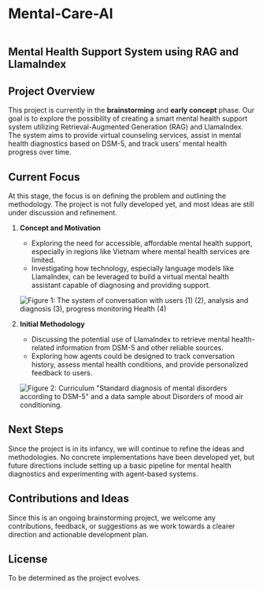 # Mental-Care-AI
<p align="center">
  <img src="https://media.post.rvohealth.io/wp-content/uploads/sites/3/2021/03/609849-mental-health-hub-1200x628-facebook.jpg" alt="">
</p>

## Mental Health Support System using RAG and LlamaIndex

## Project Overview
This project is currently in the **brainstorming** and **early concept** phase. Our goal is to explore the possibility of creating a smart mental health support system utilizing Retrieval-Augmented Generation (RAG) and LlamaIndex. The system aims to provide virtual counseling services, assist in mental health diagnostics based on DSM-5, and track users' mental health progress over time.

## Current Focus
At this stage, the focus is on defining the problem and outlining the methodology. The project is not fully developed yet, and most ideas are still under discussion and refinement.

1. **Concept and Motivation**
   - Exploring the need for accessible, affordable mental health support, especially in regions like Vietnam where mental health services are limited.
   - Investigating how technology, especially language models like LlamaIndex, can be leveraged to build a virtual mental health assistant capable of diagnosing and providing support.

   ![Figure 1: The system of conversation with users (1) (2), analysis and diagnosis (3), progress monitoring Health (4)](https://github.com/NguyenHuy190303/Mental-Care-AI/blob/master/images/2.png)

2. **Initial Methodology**
   - Discussing the potential use of LlamaIndex to retrieve mental health-related information from DSM-5 and other reliable sources.
   - Exploring how agents could be designed to track conversation history, assess mental health conditions, and provide personalized feedback to users.

   ![Figure 2: Curriculum "Standard diagnosis of mental disorders according to DSM-5" and a data sample about Disorders of mood air conditioning.](https://github.com/NguyenHuy190303/Mental-Care-AI/blob/master/images/3.png)

## Next Steps
Since the project is in its infancy, we will continue to refine the ideas and methodologies. No concrete implementations have been developed yet, but future directions include setting up a basic pipeline for mental health diagnostics and experimenting with agent-based systems.

## Contributions and Ideas
Since this is an ongoing brainstorming project, we welcome any contributions, feedback, or suggestions as we work towards a clearer direction and actionable development plan.

## License
To be determined as the project evolves.
